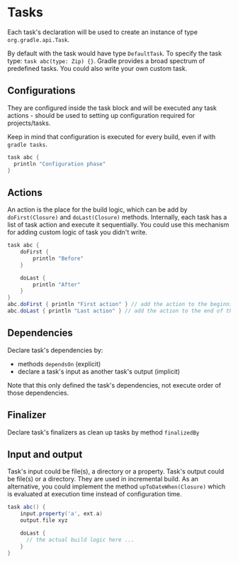# Tasks

Each task's declaration will be used to create an instance of type `org.gradle.api.Task`.

By default with the task would have type `DefaultTask`. To specify the task type: `task abc(type: Zip) {}`. Gradle provides a broad spectrum of predefined tasks. You could also write your own custom task.

## Configurations

They are configured inside the task block and will be executed any task actions - should be used to setting up configuration required for projects/tasks.

Keep in mind that configuration is executed for every build, even if with `gradle tasks`.

```groovy
task abc {
  println "Configuration phase"
}
```

## Actions

An action is the place for the build logic, which can be add by `doFirst(Closure)` and `doLast(Closure)` methods. Internally, each task has a list of task action and execute it sequentially. You could use this mechanism for adding custom logic of task you didn't write.

```groovy
task abc {
    doFirst {
        println "Before"
    }

    doLast {
        println "After"
    }
}
abc.doFirst { println "First action" } // add the action to the beginning of the list
abc.doLast { println "Last action" } // add the action to the end of the list
```

## Dependencies

Declare task's dependencies by:

* methods `dependsOn` (explicit)
* declare a task's input as another task's output (implicit)

Note that this only defined the task's dependencies, not execute order of those dependencies.

## Finalizer

Declare task's finalizers as clean up tasks by method `finalizedBy`

## Input and output

Task's input could be file(s), a directory or a property. Task's output could be file(s) or a directory. They are used in incremental build. As an alternative, you could implement the method `upToDateWhen(Closure)` which is evaluated at execution time instead of configuration time.

```groovy
task abc() {
    input.property('a', ext.a)
    output.file xyz

    doLast {
      // the actual build logic here ...
    }
}
```
